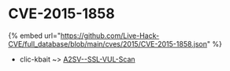 # CVE-2015-1858
{% embed url="https://github.com/Live-Hack-CVE/full_database/blob/main/cves/2015/CVE-2015-1858.json" %}

* clic-kbait ~> [A2SV--SSL-VUL-Scan](https://www.alice-snow.ru/2015/database/cve-2015-1858/a2sv--ssl-vul-scan-clic-kbait)